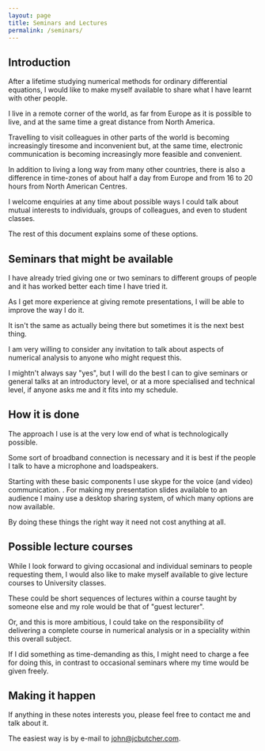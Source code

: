 ```yaml
---
layout: page
title: Seminars and Lectures
permalink: /seminars/
---
```


## Introduction

After a lifetime studying numerical methods for ordinary differential equations, I would like to make myself
available to share what I have learnt with other people.

I live in a remote corner of the world, as far from Europe as it is possible to live, and at the same time a great distance from North America.

Travelling to visit colleagues in other parts of the world is becoming increasingly tiresome and inconvenient but, at the same time, electronic communication is becoming increasingly more feasible and convenient.

In addition to living a long way from many other countries, there is also a difference in time-zones of about half a day from Europe and from 16 to 20 hours from North American Centres.

I welcome enquiries at any time about possible ways I could talk about mutual interests to individuals, groups of colleagues, and even to student classes.

The rest of this document explains some of these options.

## Seminars that might be available

I have already tried giving one or two seminars to different groups of people and it has worked better each time I have tried it.

As I get more experience at giving remote presentations, I will be able to improve the way I do it.

It isn't the same as actually being there but sometimes it is the next best thing.

I am very willing to consider any invitation to talk about aspects of numerical analysis to anyone
who might request this.

I mightn't always say "yes", but I will do the best I can to give seminars or general talks at an introductory level,
or at a more specialised and technical level, if anyone asks me and it fits into my schedule.

## How it is done

The approach I use is at the very low end of what is technologically possible.

Some sort of broadband connection is necessary and it is best if the people I talk to have a microphone and loadspeakers.

Starting with these basic components I use skype for the voice (and video) communication.
.
For making my presentation slides available to an audience I mainy use a desktop sharing system, of which many options are now available.

By doing these things the right way it need not cost anything at all.

## Possible lecture courses

While I look forward to giving occasional and individual seminars to people requesting them, I would also like to make myself available to give lecture courses to University classes.

These could be short sequences of lectures within a course taught by someone else and my role would be that of "guest lecturer".

Or, and this is more ambitious, I could take on the responsibility of delivering a complete course in numerical analysis or in a speciality within this overall subject.

If I did something as time-demanding as this, I might need to charge a fee for doing this, in contrast to occasional seminars where my time would be given freely.

## Making it happen

If anything in these notes interests you, please feel free to contact me and talk about it.

The easiest way is by e-mail to [john@jcbutcher.com](maitlo:john@jcbutcher.com).